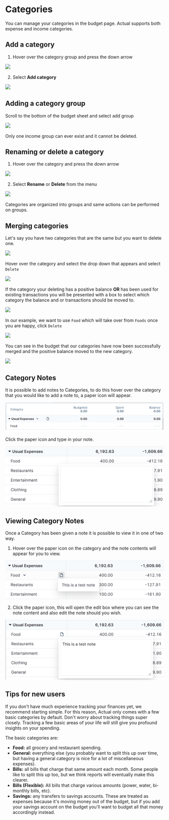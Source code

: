 # Categories

You can manage your categories in the budget page. Actual supports both expense and income categories.

## Add a category

1. Hover over the category group and press the down arrow

![](/img/categories/CategoryGroupRename.png)

2. Select **Add category**

![](/img/categories/CategoryGroupAddCategory.png)

## Adding a category group

Scroll to the bottom of the budget sheet and select add group

![](/img/categories/AddCategoryGroup.png)

Only one income group can ever exist and it cannot be deleted.

## Renaming or delete a category

1. Hover over the category and press the down arrow

![](/img/categories/RenameCategoryDropDown.png)

2. Select **Rename** or **Delete** from the menu

![](/img/categories/RenameCategoryOptions.png)

Categories are organized into groups and same actions can be performed on groups.

## Merging categories

Let's say you have two categories that are the same but you want to delete one.

![](/img/categories/DuplicatedCategories.png)

Hover over the category and select the drop down that appears and select `Delete`

![](/img/categories/RenameCategoryOptions.png)

If the category your deleting has a positive balance **OR** has been used for existing transactions you will be presented with a box to select which category the balance and or transactions should be moved to.

![](/img/categories/CategoryDeleteConfirmation.png)

In our example, we want to use `Food` which will take over from `Foods` once you are happy, click `Delete`

![](/img/categories/CategoryDeleteConfirmationNewCat.png)

You can see in the budget that our categories have now been successfully merged and the positive balance moved to the new category.

![](/img/categories/CategoriesMerged.png)

## Category Notes

It is possible to add notes to Categories, to do this hover over the category that you would like to add a note to, a paper icon will appear.

![](/static/img/categories/CategoryGroupRename.png)

Click the paper icon and type in your note.

![](/static/img/categories/CategoryAddNote.png)

## Viewing Category Notes

Once a Category has been given a note it is possible to view it in one of two way.

1. Hover over the paper icon on the category and the note contents will appear for you to view.

![](/static/img/categories/CategoryViewNoteHover.png)

2. Click the paper icon, this will open the edit box where you can see the note content and also edit the note should you wish.

![](/static/img/categories/CategoryEditNote.png)

## Tips for new users

If you don't have much experience tracking your finances yet, we recommend starting simple. For this reason, Actual only comes with a few basic categories by default. Don't worry about tracking things super closely. Tracking a few basic areas of your life will still give you profound insights on your spending.

The basic categories are:

- **Food:** all grocery and restaurant spending.
- **General:** everything else (you probably want to split this up over time, but having a general category is nice for a lot of miscellaneous expenses).
- **Bills:** all bills that charge that same amount each month. Some people like to split this up too, but we think reports will eventually make this clearer.
- **Bills (Flexible):** All bills that charge various amounts (power, water, bi-monthly bills, etc).
- **Savings:** any transfers to savings accounts. These are treated as expenses because it's moving money out of the budget, but if you add your savings account on the budget you'll want to budget all that money accordingly instead.
